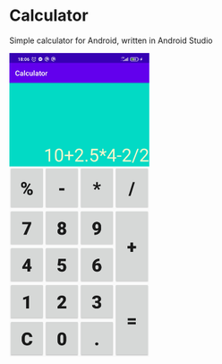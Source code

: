 # Calculator
Simple calculator for Android, written in Android Studio

<img src="https://github.com/SAlberte/Calculator/blob/master/images/Screenshot_2021-05-01-18-06-33-753_com.example.calculator.jpg" width=250>
